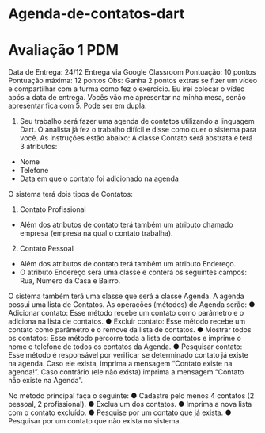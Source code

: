 # Agenda-de-contatos-dart
# Avaliação 1 PDM

Data de Entrega: 24/12
Entrega via Google Classroom
Pontuação: 10 pontos
Pontuação máxima: 12 pontos
Obs: Ganha 2 pontos extras se fizer um vídeo e compartilhar com a turma como
fez o exercício. Eu irei colocar o vídeo após a data de entrega.
Vocês vão me apresentar na minha mesa, senão apresentar fica com 5.
Pode ser em dupla.

1. Seu trabalho será fazer uma agenda de contatos utilizando a
linguagem Dart. O analista já fez o trabalho difícil e disse como quer
o sistema para você. As instruções estão abaixo:
A classe Contato será abstrata e terá 3 atributos:
- Nome
- Telefone
- Data em que o contato foi adicionado na agenda

O sistema terá dois tipos de Contatos:
1. Contato Profissional

- Além dos atributos de contato terá também um atributo
chamado empresa (empresa na qual o contato trabalha).

2. Contato Pessoal
- Além dos atributos de contato terá também um atributo
Endereço.
- O atributo Endereço será uma classe e conterá os seguintes
campos: Rua, Número da Casa e Bairro.

O sistema também terá uma classe que será a classe Agenda. A agenda
possui uma lista de Contatos.
As operações (métodos) de Agenda serão:
● Adicionar contato: Esse método recebe um contato como
parâmetro e o adiciona na lista de contatos.
● Excluir contato: Esse método recebe um contato como
parâmetro e o remove da lista de contatos.
● Mostrar todos os contatos: Esse método percorre toda a lista
de contatos e imprime o nome e telefone de todos os contatos
da Agenda.
● Pesquisar contato: Esse método é responsável por verificar
se determinado contato já existe na agenda. Caso ele exista,
imprima a mensagem “Contato existe na agenda!”. Caso
contrário (ele não exista) imprima a mensagem “Contato não
existe na Agenda”.

No método principal faça o seguinte:
● Cadastre pelo menos 4 contatos (2 pessoal, 2 profissional).
● Exclua um dos contatos.
● Imprima a nova lista com o contato excluído.
● Pesquise por um contato que já exista.
● Pesquisar por um contato que não exista no sistema.